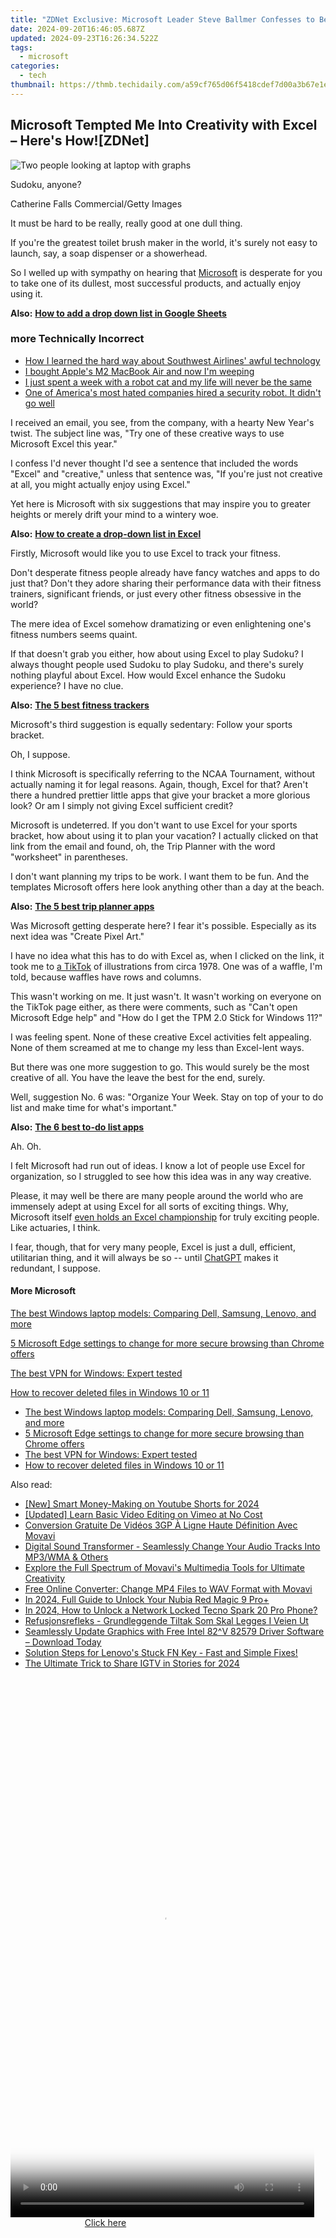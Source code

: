 ```yaml
---
title: "ZDNet Exclusive: Microsoft Leader Steve Ballmer Confesses to Being Unbrave – A Surprising Admission From the Tech Industry's Elite"
date: 2024-09-20T16:46:05.687Z
updated: 2024-09-23T16:26:34.522Z
tags:
  - microsoft
categories:
  - tech
thumbnail: https://thmb.techidaily.com/a59cf765d06f5418cdef7d00a3b67e1ee9116697553e1d530781cf64808b0b00.png
---
```


## Microsoft Tempted Me Into Creativity with Excel – Here's How![ZDNet]

![Two people looking at laptop with graphs](https://www.zdnet.com/a/img/resize/eafd1a387bb7e6b0265f3284c302e0f46ce07339/2023/02/03/af3b58e0-11c8-4c69-a84b-e91c7dc510eb/gettyimages-1441723112.jpg?auto=webp&width=1280)

Sudoku, anyone?

Catherine Falls Commercial/Getty Images

It must be hard to be really, really good at one dull thing.

If you're the greatest toilet brush maker in the world, it's surely not easy to launch, say, a soap dispenser or a showerhead.

So I welled up with sympathy on hearing that [Microsoft](https://www.zdnet.com/home-and-office/work-life/microsoft-teams-premium-is-getting-a-gpt-boost-via-openai/) is desperate for you to take one of its dullest, most successful products, and actually enjoy using it.

**Also:** [**How to add a drop down list in Google Sheets**](https://www.zdnet.com/home-and-office/work-life/how-to-add-a-drop-down-list-in-google-sheets/)

### more Technically Incorrect

* [How I learned the hard way about Southwest Airlines' awful technology](https://www.zdnet.com/article/how-i-learned-the-hard-way-about-southwest-airlines-awful-technology/)
* [I bought Apple's M2 MacBook Air and now I'm weeping](https://www.zdnet.com/article/i-bought-apples-m2-macbook-air-and-now-im-weeping/)
* [I just spent a week with a robot cat and my life will never be the same](https://www.zdnet.com/article/i-just-spent-a-week-with-a-robot-cat-and-my-life-will-never-be-the-same/)
* [One of America's most hated companies hired a security robot. It didn't go well](https://www.zdnet.com/article/one-of-americas-most-hated-companies-hired-a-security-robot-it-didnt-go-well/)

I received an email, you see, from the company, with a hearty New Year's twist. The subject line was, "Try one of these creative ways to use Microsoft Excel this year." 

I confess I'd never thought I'd see a sentence that included the words "Excel" and "creative," unless that sentence was, "If you're just not creative at all, you might actually enjoy using Excel." 

Yet here is Microsoft with six suggestions that may inspire you to greater heights or merely drift your mind to a wintery woe.

**Also:** [**How to create a drop-down list in Excel**](https://www.zdnet.com/home-and-office/work-life/how-to-create-a-drop-down-list-in-excel/)

Firstly, Microsoft would like you to use Excel to track your fitness. 

Don't desperate fitness people already have fancy watches and apps to do just that? Don't they adore sharing their performance data with their fitness trainers, significant friends, or just every other fitness obsessive in the world? 

The mere idea of Excel somehow dramatizing or even enlightening one's fitness numbers seems quaint.

If that doesn't grab you either, how about using Excel to play Sudoku? I always thought people used Sudoku to play Sudoku, and there's surely nothing playful about Excel. How would Excel enhance the Sudoku experience? I have no clue.

**Also:** [**The 5 best fitness trackers**](https://www.zdnet.com/article/best-fitness-tracker/) 

Microsoft's third suggestion is equally sedentary: Follow your sports bracket.

Oh, I suppose. 

I think Microsoft is specifically referring to the NCAA Tournament, without actually naming it for legal reasons. Again, though, Excel for that? Aren't there a hundred prettier little apps that give your bracket a more glorious look? Or am I simply not giving Excel sufficient credit?

Microsoft is undeterred. If you don't want to use Excel for your sports bracket, how about using it to plan your vacation? I actually clicked on that link from the email and found, oh, the Trip Planner with the word "worksheet" in parentheses. 

I don't want planning my trips to be work. I want them to be fun. And the templates Microsoft offers here look anything other than a day at the beach.

**Also:** [**The 5 best trip planner apps**](https://www.zdnet.com/article/best-trip-planner-app/)

Was Microsoft getting desperate here? I fear it's possible. Especially as its next idea was "Create Pixel Art." 

I have no idea what this has to do with Excel as, when I clicked on the link, it took me to [a TikTok](https://www.tiktok.com/@microsoft365/video/7017812421733633285?ocid=cmm50bixyyq) of illustrations from circa 1978\. One was of a waffle, I'm told, because waffles have rows and columns. 

This wasn't working on me. It just wasn't. It wasn't working on everyone on the TikTok page either, as there were comments, such as "Can't open Microsoft Edge help" and "How do I get the TPM 2.0 Stick for Windows 11?"

I was feeling spent. None of these creative Excel activities felt appealing. None of them screamed at me to change my less than Excel-lent ways.

But there was one more suggestion to go. This would surely be the most creative of all. You have the leave the best for the end, surely.

Well, suggestion No. 6 was: "Organize Your Week. Stay on top of your to do list and make time for what's important."

**Also:** [**The 6 best to-do list apps**](https://www.zdnet.com/home-and-office/work-life/best-to-do-list-app/)

Ah. Oh.

I felt Microsoft had run out of ideas. I know a lot of people use Excel for organization, so I struggled to see how this idea was in any way creative.

Please, it may well be there are many people around the world who are immensely adept at using Excel for all sorts of exciting things. Why, Microsoft itself [even holds an Excel championship](https://www.zdnet.com/article/i-just-watched-microsoft-try-to-make-excel-exciting-recovery-wont-be-easy/) for truly exciting people. Like actuaries, I think.

I fear, though, that for very many people, Excel is just a dull, efficient, utilitarian thing, and it will always be so -- until [ChatGPT](https://www.zdnet.com/article/chatgpts-next-big-challenge-helping-microsoft-to-challenge-google-search/) makes it redundant, I suppose.

#### More Microsoft

[The best Windows laptop models: Comparing Dell, Samsung, Lenovo, and more](https://www.zdnet.com/article/best-windows-laptop/ "The best Windows laptop models: Comparing Dell, Samsung, Lenovo, and more")

[5 Microsoft Edge settings to change for more secure browsing than Chrome offers](https://www.zdnet.com/article/5-microsoft-edge-settings-to-change-for-more-secure-browsing-than-chrome-offers/ "5 Microsoft Edge settings to change for more secure browsing than Chrome offers")

[The best VPN for Windows: Expert tested](https://www.zdnet.com/article/best-vpn-for-windows-pc/ "The best VPN for Windows: Expert tested")

[How to recover deleted files in Windows 10 or 11](https://www.zdnet.com/article/how-to-recover-deleted-files-in-windows-10-or-11/ "How to recover deleted files in Windows 10 or 11")

* [The best Windows laptop models: Comparing Dell, Samsung, Lenovo, and more](https://www.zdnet.com/article/best-windows-laptop/ "The best Windows laptop models: Comparing Dell, Samsung, Lenovo, and more")
* [5 Microsoft Edge settings to change for more secure browsing than Chrome offers](https://www.zdnet.com/article/5-microsoft-edge-settings-to-change-for-more-secure-browsing-than-chrome-offers/ "5 Microsoft Edge settings to change for more secure browsing than Chrome offers")
* [The best VPN for Windows: Expert tested](https://www.zdnet.com/article/best-vpn-for-windows-pc/ "The best VPN for Windows: Expert tested")
* [How to recover deleted files in Windows 10 or 11](https://www.zdnet.com/article/how-to-recover-deleted-files-in-windows-10-or-11/ "How to recover deleted files in Windows 10 or 11")

<ins class="adsbygoogle"
     style="display:block"
     data-ad-format="autorelaxed"
     data-ad-client="ca-pub-7571918770474297"
     data-ad-slot="1223367746"></ins>

<ins class="adsbygoogle"
     style="display:block"
     data-ad-client="ca-pub-7571918770474297"
     data-ad-slot="8358498916"
     data-ad-format="auto"
     data-full-width-responsive="true"></ins>

<span class="atpl-alsoreadstyle">Also read:</span>
<div><ul>
<li><a href="https://youtube-tips.techidaily.com/mart-money-making-on-youtube-shorts-for-2024/"><u>[New] Smart Money-Making on Youtube Shorts for 2024</u></a></li>
<li><a href="https://vimeo-videos.techidaily.com/updated-learn-basic-video-editing-on-vimeo-at-no-cost/"><u>[Updated] Learn Basic Video Editing on Vimeo at No Cost</u></a></li>
<li><a href="https://win-reviews.techidaily.com/conversion-gratuite-de-videos-3gp-a-ligne-haute-definition-avec-movavi/"><u>Conversion Gratuite De Vidéos 3GP À Ligne Haute Définition Avec Movavi</u></a></li>
<li><a href="https://win-reviews.techidaily.com/digital-sound-transformer-seamlessly-change-your-audio-tracks-into-mp3wma-and-others/"><u>Digital Sound Transformer - Seamlessly Change Your Audio Tracks Into MP3/WMA & Others</u></a></li>
<li><a href="https://win-reviews.techidaily.com/explore-the-full-spectrum-of-movavis-multimedia-tools-for-ultimate-creativity/"><u>Explore the Full Spectrum of Movavi's Multimedia Tools for Ultimate Creativity</u></a></li>
<li><a href="https://win-reviews.techidaily.com/free-online-converter-change-mp4-files-to-wav-format-with-movavi/"><u>Free Online Converter: Change MP4 Files to WAV Format with Movavi</u></a></li>
<li><a href="https://easy-unlock-android.techidaily.com/in-2024-full-guide-to-unlock-your-nubia-red-magic-9-proplus-by-drfone-android/"><u>In 2024, Full Guide to Unlock Your Nubia Red Magic 9 Pro+</u></a></li>
<li><a href="https://unlock-android.techidaily.com/in-2024-how-to-unlock-a-network-locked-tecno-spark-20-pro-phone-by-drfone-android/"><u>In 2024, How to Unlock a Network Locked Tecno Spark 20 Pro Phone?</u></a></li>
<li><a href="https://win-reviews.techidaily.com/refusjonsrefleks-grundleggende-tiltak-som-skal-legges-i-veien-ut/"><u>Refusjonsrefleks - Grundleggende Tiltak Som Skal Legges I Veien Ut</u></a></li>
<li><a href="https://driver-download.techidaily.com/1722958591101-seamlessly-update-graphics-with-free-intel-82v-82579-driver-software-download-today/"><u>Seamlessly Update Graphics with Free Intel 82^V 82579 Driver Software – Download Today</u></a></li>
<li><a href="https://win-howtos.techidaily.com/solution-steps-for-lenovos-stuck-fn-key-fast-and-simple-fixes/"><u>Solution Steps for Lenovo's Stuck FN Key - Fast and Simple Fixes!</u></a></li>
<li><a href="https://instagram-videos.techidaily.com/the-ultimate-trick-to-share-igtv-in-stories-for-2024/"><u>The Ultimate Trick to Share IGTV in Stories for 2024</u></a></li>
</ul></div>

<!-- affiliate ads begin -->
<span id="1899850">
					<video width="486" height="864" style="cursor:pointer"
           poster="//a.impactradius-go.com/display-clicktoplayimage/1899850.png"
           onclick="if(!this.playClicked){this.play();this.setAttribute('controls',true);this.playClicked=true;}">
	   <source src="//a.impactradius-go.com/display-ad/14483-1899850">
	   <img src="//a.impactradius-go.com/display-clicktoplayimage/1899850.png" style="border: none; height: 100%; width: 100%; object-fit: contain">
	</video>
	<div style="width:304px;text-align:center"><a href="javascript:window.open(decodeURIComponent('https%3A%2F%2Felectronicx.pxf.io%2Fc%2F5597632%2F1899850%2F14483'), '_blank');void(0);">Click here</a></div>
</span>
<img height="0" width="0" src="https://imp.pxf.io/i/5597632/1899850/14483" style="position:absolute;visibility:hidden;" border="0" />
<!-- affiliate ads end -->


